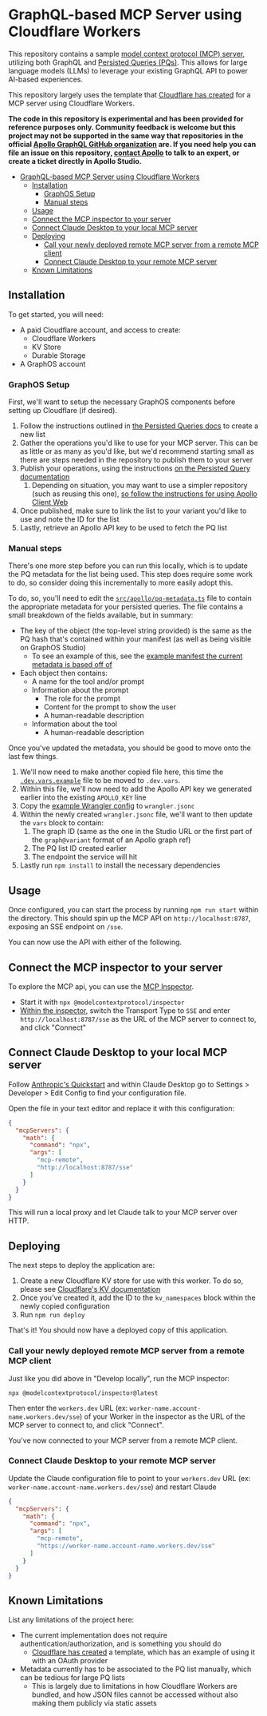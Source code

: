 # GraphQL-based MCP Server using Cloudflare Workers

This repository contains a sample [model context protocol (MCP) server](https://modelcontextprotocol.io/introduction), utilizing both GraphQL and [Persisted Queries (PQs)](https://www.apollographql.com/docs/graphos/platform/security/persisted-queries). This allows for large language models (LLMs) to leverage your existing GraphQL API to power AI-based experiences. 

This repository largely uses the template that [Cloudflare has created](https://blog.cloudflare.com/remote-model-context-protocol-servers-mcp/) for a MCP server using Cloudflare Workers. 

**The code in this repository is experimental and has been provided for reference purposes only. Community feedback is welcome but this project may not be supported in the same way that repositories in the official [Apollo GraphQL GitHub organization](https://github.com/apollographql) are. If you need help you can file an issue on this repository, [contact Apollo](https://www.apollographql.com/contact-sales) to talk to an expert, or create a ticket directly in Apollo Studio.**

- [GraphQL-based MCP Server using Cloudflare Workers](#graphql-based-mcp-server-using-cloudflare-workers)
  - [Installation](#installation)
    - [GraphOS Setup](#graphos-setup)
    - [Manual steps](#manual-steps)
  - [Usage](#usage)
  - [Connect the MCP inspector to your server](#connect-the-mcp-inspector-to-your-server)
  - [Connect Claude Desktop to your local MCP server](#connect-claude-desktop-to-your-local-mcp-server)
  - [Deploying](#deploying)
    - [Call your newly deployed remote MCP server from a remote MCP client](#call-your-newly-deployed-remote-mcp-server-from-a-remote-mcp-client)
    - [Connect Claude Desktop to your remote MCP server](#connect-claude-desktop-to-your-remote-mcp-server)
  - [Known Limitations](#known-limitations)

## Installation

To get started, you will need: 

- A paid Cloudflare account, and access to create:
  - Cloudflare Workers
  - KV Store
  - Durable Storage
- A GraphOS account

### GraphOS Setup

First, we'll want to setup the necessary GraphOS components before setting up Cloudflare (if desired). 

1. Follow the instructions outlined in [the Persisted Queries docs](https://www.apollographql.com/docs/graphos/platform/security/persisted-queries) to create a new list
2. Gather the operations you'd like to use for your MCP server. This can be as little or as many as you'd like, but we'd recommend starting small as there are steps needed in the repository to publish them to your server
3. Publish your operations, using the instructions [on the Persisted Query documentation](https://www.apollographql.com/docs/graphos/platform/security/persisted-queries#3-operation-registration)
   1. Depending on situation, you may want to use a simpler repository (such as reusing this one), [so follow the instructions for using Apollo Client Web](https://www.apollographql.com/docs/graphos/platform/security/persisted-queries#apollo-client-web)
4. Once published, make sure to link the list to your variant you'd like to use and note the ID for the list
5. Lastly, retrieve an Apollo API key to be used to fetch the PQ list

### Manual steps

There's one more step before you can run this locally, which is to update the PQ metadata for the list being used. This step does require some work to do, so consider doing this incrementally to more easily adopt this. 

To do, so, you'll need to edit the [`src/apollo/pq-metadata.ts`](./src/apollo/pq-metadata.ts) file to contain the appropriate metadata for your persisted queries. The file contains a small breakdown of the fields available, but in summary:

- The key of the object (the top-level string provided) is the same as the PQ hash that's contained within your manifest (as well as being visible on GraphOS Studio)
  - To see an example of this, see the [example manifest the current metadata is based off of](./example/persisted-query-manifest.json)
- Each object then contains:
  - A name for the tool and/or prompt
  - Information about the prompt
    - The role for the prompt
    - Content for the prompt to show the user
    - A human-readable description
  - Information about the tool
    - A human-readable description

Once you've updated the metadata, you should be good to move onto the last few things. 

1. We'll now need to make another copied file here, this time the [`.dev.vars.example`](./.dev.vars.example) file to be moved to `.dev.vars`. 
2. Within this file, we'll now need to add the Apollo API key we generated earlier into the existing `APOLLO_KEY` line
3. Copy the [example Wrangler config](./example-wrangler.jsonc) to `wrangler.jsonc`
4. Within the newly created `wrangler.jsonc` file, we'll want to then update the `vars` block to contain: 
   1. The graph ID (same as the one in the Studio URL or the first part of the `graph@variant` format of an Apollo graph ref)
   2. The PQ list ID created earlier
   3. The endpoint the service will hit
5. Lastly run `npm install` to install the necessary dependencies

## Usage

Once configured, you can start the process by running `npm run start` within the directory. This should spin up the MCP API on `http://localhost:8787`, exposing an SSE endpoint on `/sse`. 

You can now use the API with either of the following.

## Connect the MCP inspector to your server

To explore the MCP api, you can use the [MCP Inspector](https://modelcontextprotocol.io/docs/tools/inspector).

- Start it with `npx @modelcontextprotocol/inspector`
- [Within the inspector](http://localhost:5173), switch the Transport Type to `SSE` and enter `http://localhost:8787/sse` as the URL of the MCP server to connect to, and click "Connect"

## Connect Claude Desktop to your local MCP server

Follow [Anthropic's Quickstart](https://modelcontextprotocol.io/quickstart/user) and within Claude Desktop go to Settings > Developer > Edit Config to find your configuration file.

Open the file in your text editor and replace it with this configuration:

```json
{
  "mcpServers": {
    "math": {
      "command": "npx",
      "args": [
        "mcp-remote",
        "http://localhost:8787/sse"
      ]
    }
  }
}
```

This will run a local proxy and let Claude talk to your MCP server over HTTP.

## Deploying

The next steps to deploy the application are: 

1. Create a new Cloudflare KV store for use with this worker. To do so, please see [Cloudflare's KV documentation](https://developers.cloudflare.com/kv/get-started/)
2. Once you've created it, add the ID to the `kv_namespaces` block within the newly copied configuration
3. Run `npm run deploy`

That's it! You should now have a deployed copy of this application. 

### Call your newly deployed remote MCP server from a remote MCP client

Just like you did above in "Develop locally", run the MCP inspector:

`npx @modelcontextprotocol/inspector@latest`

Then enter the `workers.dev` URL (ex: `worker-name.account-name.workers.dev/sse`) of your Worker in the inspector as the URL of the MCP server to connect to, and click "Connect".

You've now connected to your MCP server from a remote MCP client.

### Connect Claude Desktop to your remote MCP server

Update the Claude configuration file to point to your `workers.dev` URL (ex: `worker-name.account-name.workers.dev/sse`) and restart Claude 

```json
{
  "mcpServers": {
    "math": {
      "command": "npx",
      "args": [
        "mcp-remote",
        "https://worker-name.account-name.workers.dev/sse"
      ]
    }
  }
}
```

## Known Limitations

List any limitations of the project here:

- The current implementation does not require authentication/authorization, and is something you should do
  - [Cloudflare has created](https://blog.cloudflare.com/remote-model-context-protocol-servers-mcp/) a template, which has an example of using it with an OAuth provider
- Metadata currently has to be associated to the PQ list manually, which can be tedious for large PQ lists
  - This is largely due to limitations in how Cloudflare Workers are bundled, and how JSON files cannot be accessed without also making them publicly via static assets

